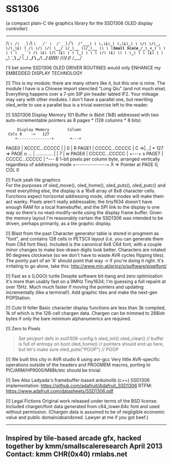SS1306
======
(a compact plain-C tile graphics library for the SSD1306 OLED display controller)

 ____    ____    ____       _     __       __     ____
/\  _`\ /\  _`\ /\  _`\   /' \  /'__`\   /'__`\  /'___\
\ \,\L\_\ \,\L\_\ \ \/\ \/\_, \/\_\L\ \ /\ \/\ \/\ \__/
 \/_\__ \\/_\__ \\ \ \Small Scale_/_\_<_\ \ \ \ \ \  _``\
   /\ \L\ \/\ \L\ \ \ \_\ \ \ \ \/\ \L\ \\ \ \_\ \ \ \L\ \
   \ `\____\ `\____\ \____/  \ \_\ \____/ \ \____/\ \____/
    \/_____/\/_____/\/___/    \/_/\/___/   \/___/  \/___/

I'll bet some SSD1306 OLED DRIVER ROUTINES would only ENHANCE my EMBEDDED DISPLAY TECHNOLOGY

[!] This is my module; there are many others like it, but this one is mine.
The module I have is a Chinese import stenciled "Long Qiu" (and not much else).
Everything happens over a 7-pin SIP pin header labled IF2.
Your mileage may vary with other modules. I don't have a parallel one, but rewriting oled_write to use
a parallel bus is a trivial exercise left to the reader.

[!] SSD1306 Display Memory 101
Buffer is 8kbit (1kB) addressed with two auto-incrementable pointers as 8 pages * (128 columns * 8 bits)

         Display Memory        Column
     Cols 0    ->   127       
		+---------------+       +---+
  PAGE0 | XCCCC...CCCCC |       | 0 |
R PAGE1 | CCCCC...CCCCC |   C =>|...|  * 127 => PAGE
o  ...  | ............. |       | 7 |
w PAGE6 | CCCCC...CCCCC |       +---+
s PAGE7 | CCCCC...CCCCC |         ^--- 8 1-bit pixels per column byte, arranged vertically regardless of addressing mode
        +---------------+ 
		 X => Pointer at PAGE 0, COL 0
		 
[!] Fuck yeah tile graphics	 
For the purposes of oled_move(), oled_home(), oled_puts(), oled_putc() and most everything else,
the display is a 16x8 array of 8x8 character cells. Functions expect horizontal addressing mode, other modes
will make them act wanky. Pixels aren't really addressable; the tiny1634 doesn't have enough RAM for a local framebuffer,
and the SPI link to the display is one way so there's no read-modify-write using the display frame buffer.
Given the memory layout I'm reasonably certain the SSD1306 was intended to be driven, perhaps primarily, as a tile graphic display.

[!] Blast from the past
Character generator table is stored in progmem as "font", and contains 128 cells in
PETSCII layout (i.e. you can generate them from C64 font files). Included is the canonical 8x8 C64 font,
with a couple minor changes to make box-drawn digits look better.
Characters are rotated 90 degrees clockwise (so we don't have to waste AVR cycles flipping tiles).
The pointy part of an 'A' should point that way -> if you're doing it right.
It's irritating to go alone, take this: http://www.min.at/prinz/o/software/pixelfont/

[!] Fast as a (LOGO) turtle
Despite software bit-bang and zero optimization it's more than usably fast on a 9MHz Tiny1634; I'm guessing a full repaint at over 15Hz.
Much much faster if moving the pointers and updating incrementally (like a terminal!). Add graphic tiles and make the next-gen POPStation.

[!] Cute lil feller
Basic character display functions are less than 3k compiled, 1k of which is the 128-cell chargen data. 
Chargen can be trimmed to 288ish bytes if only the bare minimum alphanumerics are required.

[!] Zero to Pixels
> Set pin/port defs in ssd1306-config.h
> oled_init()
> oled_clear() // buffer is full of entropy on boot
> oled_home()  // pointers should end up here, but let's make sure
> oled_puts("POOP") // POOP

[!] We built this city in AVR studio 6 using avr-gcc
Very little AVR-specific operations outside of the headers and PROGMEM macros, porting to PIC/ARM/HP9000/M88k/etc should be trivial.

[!] See Also
Ladyada's framebuffer-based arduinolib (c++) SSD1306 implementation: https://github.com/adafruit/Adafruit_SSD1306
RTFM: https://www.adafruit.com/datasheets/SSD1306.pdf 

[!] Legal Fictions
Original work released under terms of the BSD license.
Included chargen/font data generated from c64_lower.64c font and used without permission. 
(Chargen data is assumed to be of negligible economic value and public domain/abandoned. Lawyer at me if you got beef.)

-------------------------------------------------------------------------------
Inspired by tile-based arcade gfx, hacked together by kmm/smallscaleresearch
April 2013
Contact: kmm CHR(0x40) rmlabs.net
-------------------------------------------------------------------------------